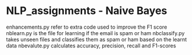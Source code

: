 # NLP_assignments - Naive Bayes
enhancements.py refer to extra code used to improve the F1 score
nblearn.py is the file for learning if the email is spam or ham
nbclassify.py takes unseen files and classifies them as spam or ham based on the learnt data
nbevalute.py calculates accuracy, precision, recall and F1-scores
